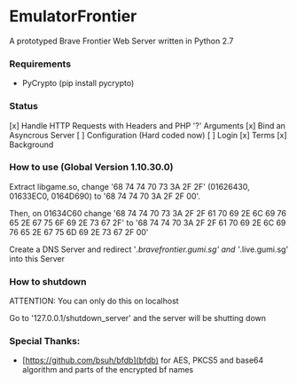 # EmulatorFrontier

A prototyped Brave Frontier Web Server written in Python 2.7

### Requirements
 - PyCrypto (pip install pycrypto)

### Status
 [x] Handle HTTP Requests with Headers and PHP '?' Arguments
 [x] Bind an Asyncrous Server
 [ ] Configuration (Hard coded now)
 [ ] Login
 [x] Terms
 [x] Background
 
### How to use (Global Version 1.10.30.0)
 Extract libgame.so, change '68 74 74 70 73 3A 2F 2F' (01626430, 01633EC0, 0164D690) to '68 74 74 70 3A 2F 2F 00'.
 
 Then, on 01634C60 change
 '68 74 74 70 73 3A 2F 2F 61 70 69 2E 6C 69 76 65 2E 67 75 6F 69 2E 73 67 2F'
 to
 '68 74 74 70 3A 2F 2F 61 70 69 2E 6C 69 76 65 2E 67 75 6D 69 2E 73 67 2F 00'
 
 Create a DNS Server and redirect '*.bravefrontier.gumi.sg' and '*.live.gumi.sg' into this Server
 
### How to shutdown
 ATTENTION: You can only do this on localhost
 
 Go to '127.0.0.1/shutdown_server' and the server will be shutting down

### Special Thanks:
 - [https://github.com/bsuh/bfdb](bfdb) for AES, PKCS5 and base64 algorithm and parts of the encrypted bf names

